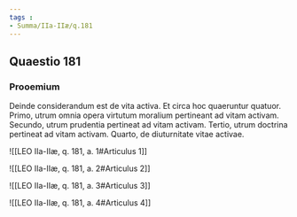 ```yaml
---
tags : 
- Summa/IIa-IIæ/q.181
---
```


## Quaestio 181

### Prooemium

Deinde considerandum est de vita activa. Et circa hoc quaeruntur quatuor. Primo, utrum omnia opera virtutum moralium pertineant ad vitam activam. Secundo, utrum prudentia pertineat ad vitam activam. Tertio, utrum doctrina pertineat ad vitam activam. Quarto, de diuturnitate vitae activae.

![[LEO IIa-IIæ, q. 181, a. 1#Articulus 1]]

![[LEO IIa-IIæ, q. 181, a. 2#Articulus 2]]

![[LEO IIa-IIæ, q. 181, a. 3#Articulus 3]]

![[LEO IIa-IIæ, q. 181, a. 4#Articulus 4]]

